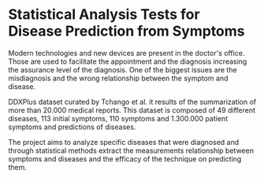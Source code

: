 # Statistical Analysis Tests for Disease Prediction from Symptoms

Modern technologies and new devices are present in the doctor's office. Those are used to facilitate the appointment and the diagnosis increasing the assurance level of the diagnosis. One of the biggest issues are the misdiagnosis and the wrong relationship between the symptom and disease. 

DDXPlus  dataset curated by Tchango et al. it results of the summarization of more than 20.000 medical reports. This dataset is composed of 49 different diseases, 113 initial symptoms, 110 symptoms and 1.300.000 patient symptoms and predictions of diseases. 

The project aims to analyze specific diseases that were diagnosed and through statistical methods extract the measurements relationship between symptoms and diseases and the efficacy of the technique on predicting them.  
